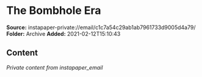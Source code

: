# The Bombhole Era

**Source:** instapaper-private://email/c1c7a54c29ab1ab7961733d9005d4a79/
**Folder:** Archive
**Added:** 2021-02-12T15:10:43




## Content
*Private content from instapaper_email*
